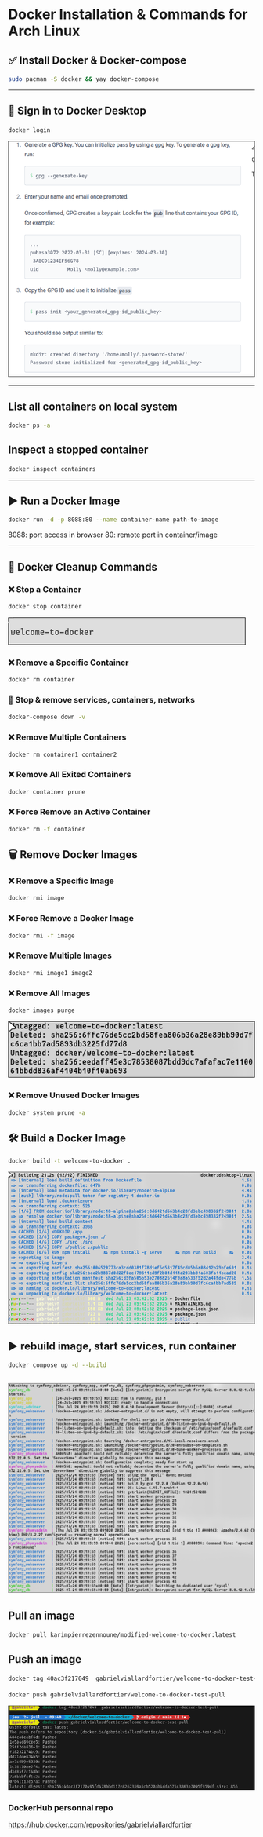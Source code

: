 
# Docker Installation & Commands for Arch Linux
## ✅ Install Docker & Docker-compose


```bash
sudo pacman -S docker && yay docker-compose
```
--------------------------------------------

## 🔐 Sign in to Docker Desktop

```bash
docker login
```

![Login](images/sign-in-docker-desktop.png)

---------------------------
##  List all containers on local system

```bash
docker ps -a
```
##  Inspect a stopped container

```bash
docker inspect containers
```
----------------------------


## ▶️ Run a Docker Image

```bash
docker run -d -p 8088:80 --name container-name path-to-image
```
8088: port access in browser
80: remote port in container/image

-------------------------------

## 🧹 Docker Cleanup Commands

### ❌ Stop a Container

```bash
docker stop container
```

![StopContainer](images/stop-container.png)

### ❌ Remove a Specific Container

```bash
docker rm container
```

### 🧹 Stop & remove services, containers, networks

```bash
docker-compose down -v
```

### ❌ Remove Multiple Containers

```bash
docker rm container1 container2
```

### ❌ Remove All Exited Containers

```bash
docker container prune
```

### ❌ Force Remove an Active Container

```bash
docker rm -f container
```



## 🗑 Remove Docker Images

### ❌ Remove a Specific Image

```bash
docker rmi image
```

### ❌ Force Remove a Docker Image

```bash
docker rmi -f image
```

### ❌ Remove Multiple Images

```bash
docker rmi image1 image2
```

### ❌ Remove All Images

```bash
docker images purge
```

![RemoveAllImages](images/remove-all-images.png)

### ❌ Remove Unused Docker Images

```bash
docker system prune -a
```




## 🛠 Build a Docker Image

```bash
docker build -t welcome-to-docker .
```
![Build](images/build-image.png)

## ▶️ rebuild image, start services, run container

```bash
docker compose up -d --build
```
![ComposeUpBuild](images/docker-compose-up-build.png)
---




##   Pull an image

```bash
docker pull karimpierrezennoune/modified-welcome-to-docker:latest
```

##   Push an image

```bash
docker tag 40ac3f217049  gabrielviallardfortier/welcome-to-docker-test-pull

docker push gabrielviallardfortier/welcome-to-docker-test-pull 
```
![Pull](images/push.png)



###   DockerHub personnal repo


https://hub.docker.com/repositories/gabrielviallardfortier

